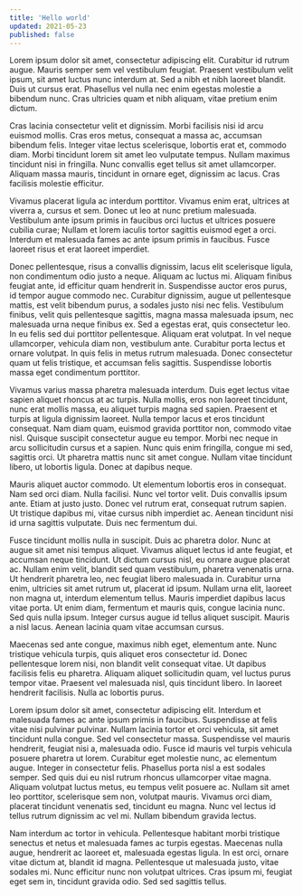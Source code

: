 ```yaml
---
title: 'Hello world'
updated: 2021-05-23
published: false
---
```


Lorem ipsum dolor sit amet, consectetur adipiscing elit. Curabitur id rutrum augue. Mauris semper sem vel vestibulum feugiat. Praesent vestibulum velit ipsum, sit amet luctus nunc interdum at. Sed a nibh et nibh laoreet blandit. Duis ut cursus erat. Phasellus vel nulla nec enim egestas molestie a bibendum nunc. Cras ultricies quam et nibh aliquam, vitae pretium enim dictum.

Cras lacinia consectetur velit et dignissim. Morbi facilisis nisi id arcu euismod mollis. Cras eros metus, consequat a massa ac, accumsan bibendum felis. Integer vitae lectus scelerisque, lobortis erat et, commodo diam. Morbi tincidunt lorem sit amet leo vulputate tempus. Nullam maximus tincidunt nisi in fringilla. Nunc convallis eget tellus sit amet ullamcorper. Aliquam massa mauris, tincidunt in ornare eget, dignissim ac lacus. Cras facilisis molestie efficitur.

Vivamus placerat ligula ac interdum porttitor. Vivamus enim erat, ultrices at viverra a, cursus et sem. Donec ut leo at nunc pretium malesuada. Vestibulum ante ipsum primis in faucibus orci luctus et ultrices posuere cubilia curae; Nullam et lorem iaculis tortor sagittis euismod eget a orci. Interdum et malesuada fames ac ante ipsum primis in faucibus. Fusce laoreet risus et erat laoreet imperdiet.

Donec pellentesque, risus a convallis dignissim, lacus elit scelerisque ligula, non condimentum odio justo a neque. Aliquam ac luctus mi. Aliquam finibus feugiat ante, id efficitur quam hendrerit in. Suspendisse auctor eros purus, id tempor augue commodo nec. Curabitur dignissim, augue ut pellentesque mattis, est velit bibendum purus, a sodales justo nisi nec felis. Vestibulum finibus, velit quis pellentesque sagittis, magna massa malesuada ipsum, nec malesuada urna neque finibus ex. Sed a egestas erat, quis consectetur leo. In eu felis sed dui porttitor pellentesque. Aliquam erat volutpat. In vel neque ullamcorper, vehicula diam non, vestibulum ante. Curabitur porta lectus et ornare volutpat. In quis felis in metus rutrum malesuada. Donec consectetur quam ut felis tristique, et accumsan felis sagittis. Suspendisse lobortis massa eget condimentum porttitor.

Vivamus varius massa pharetra malesuada interdum. Duis eget lectus vitae sapien aliquet rhoncus at ac turpis. Nulla mollis, eros non laoreet tincidunt, nunc erat mollis massa, eu aliquet turpis magna sed sapien. Praesent et turpis at ligula dignissim laoreet. Nulla tempor lacus et eros tincidunt consequat. Nam diam quam, euismod gravida porttitor non, commodo vitae nisl. Quisque suscipit consectetur augue eu tempor. Morbi nec neque in arcu sollicitudin cursus et a sapien. Nunc quis enim fringilla, congue mi sed, sagittis orci. Ut pharetra mattis nunc sit amet congue. Nullam vitae tincidunt libero, ut lobortis ligula. Donec at dapibus neque.

Mauris aliquet auctor commodo. Ut elementum lobortis eros in consequat. Nam sed orci diam. Nulla facilisi. Nunc vel tortor velit. Duis convallis ipsum ante. Etiam at justo justo. Donec vel rutrum erat, consequat rutrum sapien. Ut tristique dapibus mi, vitae cursus nibh imperdiet ac. Aenean tincidunt nisi id urna sagittis vulputate. Duis nec fermentum dui.

Fusce tincidunt mollis nulla in suscipit. Duis ac pharetra dolor. Nunc at augue sit amet nisi tempus aliquet. Vivamus aliquet lectus id ante feugiat, et accumsan neque tincidunt. Ut dictum cursus nisl, eu ornare augue placerat ac. Nullam enim velit, blandit sed quam vestibulum, pharetra venenatis urna. Ut hendrerit pharetra leo, nec feugiat libero malesuada in. Curabitur urna enim, ultricies sit amet rutrum ut, placerat id ipsum. Nullam urna elit, laoreet non magna ut, interdum elementum tellus. Mauris imperdiet dapibus lacus vitae porta. Ut enim diam, fermentum et mauris quis, congue lacinia nunc. Sed quis nulla ipsum. Integer cursus augue id tellus aliquet suscipit. Mauris a nisl lacus. Aenean lacinia quam vitae accumsan cursus.

Maecenas sed ante congue, maximus nibh eget, elementum ante. Nunc tristique vehicula turpis, quis aliquet eros consectetur id. Donec pellentesque lorem nisi, non blandit velit consequat vitae. Ut dapibus facilisis felis eu pharetra. Aliquam aliquet sollicitudin quam, vel luctus purus tempor vitae. Praesent vel malesuada nisl, quis tincidunt libero. In laoreet hendrerit facilisis. Nulla ac lobortis purus.

Lorem ipsum dolor sit amet, consectetur adipiscing elit. Interdum et malesuada fames ac ante ipsum primis in faucibus. Suspendisse at felis vitae nisi pulvinar pulvinar. Nullam lacinia tortor et orci vehicula, sit amet tincidunt nulla congue. Sed vel consectetur massa. Suspendisse vel mauris hendrerit, feugiat nisi a, malesuada odio. Fusce id mauris vel turpis vehicula posuere pharetra ut lorem. Curabitur eget molestie nunc, ac elementum augue. Integer in consectetur felis. Phasellus porta nisl a est sodales semper. Sed quis dui eu nisl rutrum rhoncus ullamcorper vitae magna. Aliquam volutpat luctus metus, eu tempus velit posuere ac. Nullam sit amet leo porttitor, scelerisque sem non, volutpat mauris. Vivamus orci diam, placerat tincidunt venenatis sed, tincidunt eu magna. Nunc vel lectus id tellus rutrum dignissim ac vel mi. Nullam bibendum gravida lectus.

Nam interdum ac tortor in vehicula. Pellentesque habitant morbi tristique senectus et netus et malesuada fames ac turpis egestas. Maecenas nulla augue, hendrerit ac laoreet et, malesuada egestas ligula. In est orci, ornare vitae dictum at, blandit id magna. Pellentesque ut malesuada justo, vitae sodales mi. Nunc efficitur nunc non volutpat ultrices. Cras ipsum mi, feugiat eget sem in, tincidunt gravida odio. Sed sed sagittis tellus.
